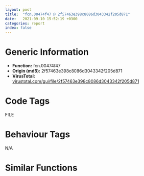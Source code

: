 ```yaml
---
layout: post
title:  "fcn.00474f47 @ 2f57463e398c8086d3043342f205d871"
date:   2021-09-10 15:52:19 +0300
categories: report
index: false
---
```


# Generic Information
- **Function:** fcn.00474f47
- **Origin (md5):** 2f57463e398c8086d3043342f205d871
- **VirusTotal:** [virustotal.com/gui/file/2f57463e398c8086d3043342f205d871][virustotal_ref]

# Code Tags
<span class="tag" id="FILE">FILE</span>


# Behaviour Tags
<span class="bhv-tag" id="na">N/A</span>

# Similar Functions
<script type="text/javascript" src="https://www.gstatic.com/charts/loader.js"></script>
<script type="text/javascript">

    google.charts.load('current', {'packages':['corechart']});
    google.charts.setOnLoadCallback(drawChart);

    function drawChart() {
    var data = new google.visualization.DataTable();
        data.addColumn('number', 'X');
        data.addColumn('number', 'Y');
        data.addColumn({type: 'string', role: 'tooltip', 'p': {'html': true}});
        data.addColumn({'type': 'string', 'role': 'style'});
        
        data.addRows([
    [-267.2490539550781, -289.93170166015625, '<b><a href="/report/fcn.00474f47@2f57463e398c8086d3043342f205d871">fcn.00474f47</a><br>@2f57463e398c8086d3043342f205d871</b><br>', 'point { fill-color: #e0440e; }'],
[60.426048278808594, -52.983577728271484, '<b><a href="/report/fcn.00414623@b9e7701b101639a92238161f00b7471e">fcn.00414623</a><br>@b9e7701b101639a92238161f00b7471e</b><br>', 'null'],
[-370.95989990234375, -195.811767578125, '<b><a href="/report/fcn.00411f37@b8b9b802e96d8e813c605554cf6f7018">fcn.00411f37</a><br>@b8b9b802e96d8e813c605554cf6f7018</b><br>', 'null'],
[128.63648986816406, 173.04995727539062, '<b><a href="/report/fcn.00414623@bd5810ea8cdeec913ece5ee7baedb8e9">fcn.00414623</a><br>@bd5810ea8cdeec913ece5ee7baedb8e9</b><br>', 'null'],
[-241.4147491455078, -152.50286865234375, '<b><a href="/report/fcn.00474f47@cd64783198de5872d050db281b6d529b">fcn.00474f47</a><br>@cd64783198de5872d050db281b6d529b</b><br>', 'null'],
[45.11893081665039, 79.67086791992188, '<b><a href="/report/fcn.00414be3@8cf34c97b8222fae425942250641fcfd">fcn.00414be3</a><br>@8cf34c97b8222fae425942250641fcfd</b><br>', 'null'],
[-154.3083038330078, -241.73367309570312, '<b><a href="/report/fcn.0041349c@9060907d555cecab3519fcbc82318d7e">fcn.0041349c</a><br>@9060907d555cecab3519fcbc82318d7e</b><br>', 'null'],
[-68.55262756347656, 15.909067153930664, '<b><a href="/report/fcn.004760ce@6f3954a480bef11309decb3759df55ad">fcn.004760ce</a><br>@6f3954a480bef11309decb3759df55ad</b><br>', 'null'],
[172.24583435058594, 35.405540466308594, '<b><a href="/report/fcn.00414be3@14618ef6ca36984f994ab39b0c0ac7d8">fcn.00414be3</a><br>@14618ef6ca36984f994ab39b0c0ac7d8</b><br>', 'null'],
[-57.8587760925293, 156.36622619628906, '<b><a href="/report/fcn.004760ce@2dd6da6129e47fd72c5b6249eef16bbb">fcn.004760ce</a><br>@2dd6da6129e47fd72c5b6249eef16bbb</b><br>', 'null'],
[22.372196197509766, 305.4886779785156, '<b><a href="/report/fcn.00421918@7dfa91bbba8f79a5b19b642937435ac0">fcn.00421918</a><br>@7dfa91bbba8f79a5b19b642937435ac0</b><br>', 'null'],

        ]);

    var options = {
        title: 'Similarity Plot',
        legend: 'none',
        colors: ['#dedbd9', '#e6693e', '#ec8f6e', '#f3b49f', '#f6c7b6'],
        tooltip: {isHtml: true, trigger: 'both'},
        explorer: {
        actions: ["dragToZoom", "rightClickToReset"],
        },
        chartArea: {
        width: '80%',
        height: '80%'
        },
        width: '100%',
        height: '100%'
    };

    var chart = new google.visualization.ScatterChart(document.getElementById('chart_div'));

    chart.draw(data, options);
    }
    
</script>


<div id="chart_div" style="width: 100%px; height: 100%;"></div>

# Disassembled Code
{% highlight nasm %}

mov edi, edi
push ebp
mov ebp, esp
sub esp, 0x2c
mov eax, dword[0x49b06c]
xor eax, ebp
mov dword[ebp-4], eax
mov ecx, dword[ebp+0x10]
mov eax, dword[ebp+0xc]
mov dword[ebp-8], eax
mov dword[ebp-0x14], ecx
push esi
mov esi, dword[ebp+8]
test ecx, ecx
jne 0x474f74
xor eax, eax
jmp 0x47514a
test eax, eax
jne 0x474f98
call fcn.0046bb69
and dword[eax], 0
call fcn.0046bb7c
mov dword[eax], 0x16
call fcn.00466b73
or eax, 0xffffffff
jmp 0x47514a
push ebx
mov eax, esi
mov edx, esi
sar edx, 6
and eax, 0x3f
push edi
imul edi, eax, 0x30
mov dword[ebp-0xc], edx
mov edx, dword[edx*4+0x49ee00]
mov dword[ebp-0x10], edi
mov bl, byte[edx+edi+0x29]
cmp bl, 2
je 0x474fc2
cmp bl, 1
jne 0x474fe7
mov eax, ecx
not eax
test al, 1
jne 0x474fe7
call fcn.0046bb69
and dword[eax], 0
call fcn.0046bb7c
mov dword[eax], 0x16
call fcn.00466b73
jmp 0x475140
test byte[edx+edi+0x28], 0x20
je 0x474ffd
push 2
push 0
push 0
push esi
call fcn.0047661b
add esp, 0x10
xor eax, eax
lea edi, [ebp-0x20]
stosd dword
push esi
stosd dword
stosd dword
call fcn.00474aed
pop ecx
test al, al
je 0x47504f
test bl, bl
je 0x475039
dec bl
cmp bl, 1
mov ebx, dword[ebp-8]
ja 0x4750de
push dword[ebp-0x14]
lea eax, [ebp-0x2c]
push ebx
push eax
call fcn.00474a83
add esp, 0xc
mov esi, eax
jmp 0x4750d8
push dword[ebp-0x14]
mov ebx, dword[ebp-8]
lea eax, [ebp-0x2c]
push ebx
push esi
push eax
call fcn.004748b4
add esp, 0x10
jmp 0x475032
mov ecx, dword[ebp-0xc]
mov edx, dword[ebp-0x10]
mov eax, dword[ecx*4+0x49ee00]
cmp byte[eax+edx+0x28], 0
jge 0x4750a8
movsx eax, bl
mov ebx, dword[ebp-8]
sub eax, 0
je 0x475098
sub eax, 1
je 0x475088
sub eax, 1
jne 0x4750e4
push dword[ebp-0x14]
lea eax, [ebp-0x2c]
push ebx
push esi
push eax
call fcn.00474c40
jmp 0x47504a
push dword[ebp-0x14]
lea eax, [ebp-0x2c]
push ebx
push esi
push eax
call fcn.00474d2b
jmp 0x47504a
push dword[ebp-0x14]
lea eax, [ebp-0x2c]
push ebx
push esi
push eax
call fcn.00474b63
jmp 0x47504a
mov ecx, dword[eax+edx+0x18]
lea edi, [ebp-0x2c]
mov ebx, dword[ebp-8]
xor eax, eax
stosd dword
push 0
stosd dword
stosd dword
lea eax, [ebp-0x28]
push eax
push dword[ebp-0x14]
push ebx
push ecx
call dword[sym.imp.KERNEL32.dll_WriteFile]
test eax, eax
jne 0x4750d5
call dword[sym.imp.KERNEL32.dll_GetLastError]
mov dword[ebp-0x2c], eax
lea esi, [ebp-0x2c]
lea edi, [ebp-0x20]
movsd dword
movsd dword
movsd dword
mov ecx, dword[ebp-0xc]
mov edx, dword[ebp-0x10]
mov eax, dword[ebp-0x1c]
test eax, eax
jne 0x475145
mov eax, dword[ebp-0x20]
test eax, eax
je 0x475116
push 5
pop esi
cmp eax, esi
jne 0x47510d
call fcn.0046bb7c
mov dword[eax], 9
call fcn.0046bb69
mov dword[eax], esi
jmp 0x475140
push eax
call fcn.0046bb46
pop ecx
jmp 0x475140
mov eax, dword[ecx*4+0x49ee00]
test byte[eax+edx+0x28], 0x40
je 0x47512d
cmp byte[ebx], 0x1a
jne 0x47512d
xor eax, eax
jmp 0x475148
call fcn.0046bb7c
mov dword[eax], 0x1c
call fcn.0046bb69
and dword[eax], 0
or eax, 0xffffffff
jmp 0x475148
sub eax, dword[ebp-0x18]
pop edi
pop ebx
mov ecx, dword[ebp-4]
xor ecx, ebp
pop esi
call fcn.0045c716
mov esp, ebp
pop ebp
ret

{% endhighlight %}

[virustotal_ref]: https://www.virustotal.com/gui/file/2f57463e398c8086d3043342f205d871